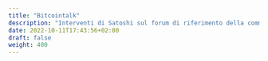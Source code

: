 ```yaml
---
title: "Bitcointalk"
description: "Interventi di Satoshi sul forum di riferimento della community Bitcoin"
date: 2022-10-11T17:43:56+02:00
draft: false
weight: 400
---
```



